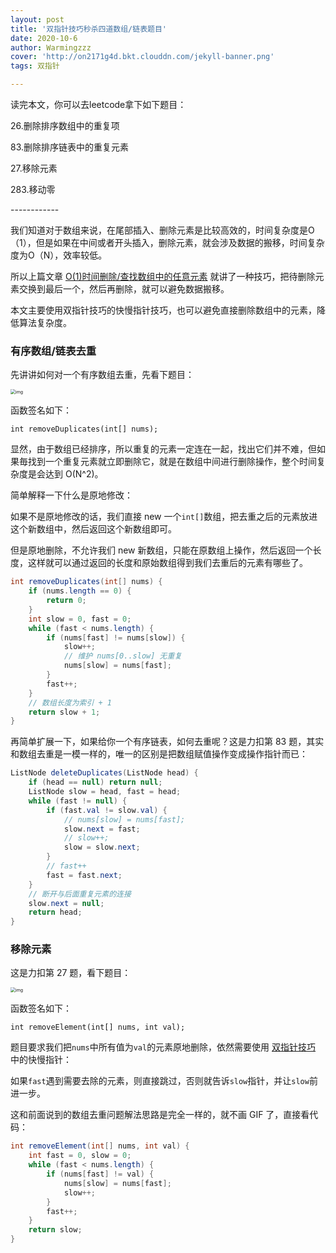 ```yaml
---
layout: post
title: '双指针技巧秒杀四道数组/链表题目'
date: 2020-10-6
author: Warmingzzz
cover: 'http://on2171g4d.bkt.clouddn.com/jekyll-banner.png'
tags: 双指针

---
```


读完本文，你可以去leetcode拿下如下题目：

26.删除排序数组中的重复项

83.删除排序链表中的重复元素

27.移除元素

283.移动零

\------------

我们知道对于数组来说，在尾部插入、删除元素是比较高效的，时间复杂度是O（1），但是如果在中间或者开头插入，删除元素，就会涉及数据的搬移，时间复杂度为O（N），效率较低。

所以上篇文章 [O(1)时间删除/查找数组中的任意元素](http://mp.weixin.qq.com/s?__biz=MzAxODQxMDM0Mw==&mid=2247487414&idx=1&sn=2be87c0c9279da447f8ac8b8406230fe&chksm=9bd7f1beaca078a865357f58ba2ff12b46490b0a773c0221e0a846c67950fa9c661664ad500e&scene=21#wechat_redirect) 就讲了一种技巧，把待删除元素交换到最后一个，然后再删除，就可以避免数据搬移。

本文主要使用双指针技巧的快慢指针技巧，也可以避免直接删除数组中的元素，降低算法复杂度。

### 有序数组/链表去重

先讲讲如何对一个有序数组去重，先看下题目：

<img src="https://mmbiz.qpic.cn/sz_mmbiz_png/gibkIz0MVqdFXdiaWmw4sp8GT0YI41Rk5mUy7wCzibk7MJ3SIs3fPpYiaEV9Pr2YZuTK0NIhPG6NM8rO6EDklllhicQ/640?wx_fmt=png&wxfrom=5&wx_lazy=1&wx_co=1" alt="img" style="zoom:50%;" />

函数签名如下：

```
int removeDuplicates(int[] nums);
```

显然，由于数组已经排序，所以重复的元素一定连在一起，找出它们并不难，但如果毎找到一个重复元素就立即删除它，就是在数组中间进行删除操作，整个时间复杂度是会达到 O(N^2)。

简单解释一下什么是原地修改：

如果不是原地修改的话，我们直接 new 一个`int[]`数组，把去重之后的元素放进这个新数组中，然后返回这个新数组即可。

但是原地删除，不允许我们 new 新数组，只能在原数组上操作，然后返回一个长度，这样就可以通过返回的长度和原始数组得到我们去重后的元素有哪些了。

```java
int removeDuplicates(int[] nums) {
    if (nums.length == 0) {
        return 0;
    }
    int slow = 0, fast = 0;
    while (fast < nums.length) {
        if (nums[fast] != nums[slow]) {
            slow++;
            // 维护 nums[0..slow] 无重复
            nums[slow] = nums[fast];
        }
        fast++;
    }
    // 数组长度为索引 + 1
    return slow + 1;
}
```

再简单扩展一下，如果给你一个有序链表，如何去重呢？这是力扣第 83 题，其实和数组去重是一模一样的，唯一的区别是把数组赋值操作变成操作指针而已：

```java
ListNode deleteDuplicates(ListNode head) {
    if (head == null) return null;
    ListNode slow = head, fast = head;
    while (fast != null) {
        if (fast.val != slow.val) {
            // nums[slow] = nums[fast];
            slow.next = fast;
            // slow++;
            slow = slow.next;
        }
        // fast++
        fast = fast.next;
    }
    // 断开与后面重复元素的连接
    slow.next = null;
    return head;
}
```

### 移除元素



这是力扣第 27 题，看下题目：

<img src="https://mmbiz.qpic.cn/sz_mmbiz_png/gibkIz0MVqdFXdiaWmw4sp8GT0YI41Rk5mYJReDyqibibjG0W9aSubTErjbtV0vqVlzEkQpwAMAoGPQyNYwj5v2Ggw/640?wx_fmt=png&wxfrom=5&wx_lazy=1&wx_co=1" alt="img" style="zoom:50%;" />

函数签名如下：

```
int removeElement(int[] nums, int val);
```

题目要求我们把`nums`中所有值为`val`的元素原地删除，依然需要使用 [双指针技巧](http://mp.weixin.qq.com/s?__biz=MzAxODQxMDM0Mw==&mid=2247484505&idx=1&sn=0e9517f7c4021df0e6146c6b2b0c4aba&chksm=9bd7fa51aca07347009c591c403b3228f41617806429e738165bd58d60220bf8f15f92ff8a2e&scene=21#wechat_redirect) 中的快慢指针：

如果`fast`遇到需要去除的元素，则直接跳过，否则就告诉`slow`指针，并让`slow`前进一步。

这和前面说到的数组去重问题解法思路是完全一样的，就不画 GIF 了，直接看代码：

```java
int removeElement(int[] nums, int val) {
    int fast = 0, slow = 0;
    while (fast < nums.length) {
        if (nums[fast] != val) {
            nums[slow] = nums[fast];
            slow++;
        }
        fast++;
    }
    return slow;
}
```

